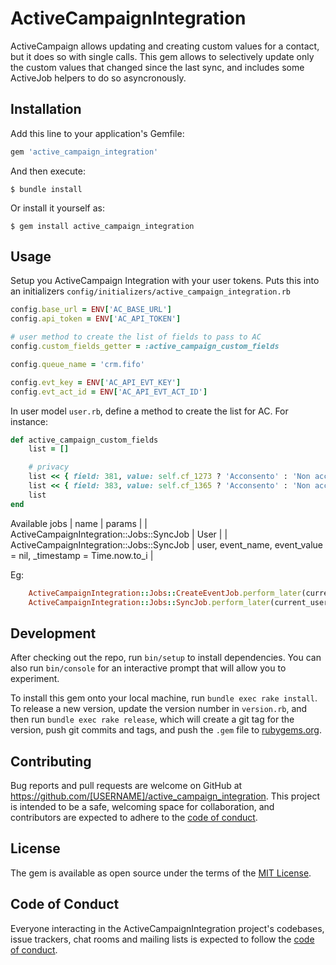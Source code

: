 # ActiveCampaignIntegration

ActiveCampaign allows updating and creating custom values for a contact, but it does so with single calls. This gem allows to selectively update only the custom values that changed since the last sync, and includes some ActiveJob helpers to do so asyncronously.

## Installation

Add this line to your application's Gemfile:

```ruby
gem 'active_campaign_integration'
```

And then execute:

    $ bundle install

Or install it yourself as:

    $ gem install active_campaign_integration

## Usage

Setup you ActiveCampaign Integration with your user tokens. Puts this into an initializers `config/initializers/active_campaign_integration.rb`

```ruby
config.base_url = ENV['AC_BASE_URL']
config.api_token = ENV['AC_API_TOKEN']

# user method to create the list of fields to pass to AC
config.custom_fields_getter = :active_campaign_custom_fields

config.queue_name = 'crm.fifo'

config.evt_key = ENV['AC_API_EVT_KEY']
config.evt_act_id = ENV['AC_API_EVT_ACT_ID']
```

In user model `user.rb`, define a method to create the list for AC. For instance:

```ruby
def active_campaign_custom_fields
    list = []

    # privacy
    list << { field: 381, value: self.cf_1273 ? 'Acconsento' : 'Non acconsento' }
    list << { field: 383, value: self.cf_1365 ? 'Acconsento' : 'Non acconsento' }
    list
end
```

Available jobs
| name | params |
| ActiveCampaignIntegration::Jobs::SyncJob | User |
| ActiveCampaignIntegration::Jobs::SyncJob | user, event_name, event_value = nil, \_timestamp = Time.now.to_i |

Eg:

```ruby
    ActiveCampaignIntegration::Jobs::CreateEventJob.perform_later(current_user, 'JPAnalytics - MyPeople - Primo Dipendente', nil, Time.now.to_i)
    ActiveCampaignIntegration::Jobs::SyncJob.perform_later(current_user, Time.now.to_i)
```

## Development

After checking out the repo, run `bin/setup` to install dependencies. You can also run `bin/console` for an interactive prompt that will allow you to experiment.

To install this gem onto your local machine, run `bundle exec rake install`. To release a new version, update the version number in `version.rb`, and then run `bundle exec rake release`, which will create a git tag for the version, push git commits and tags, and push the `.gem` file to [rubygems.org](https://rubygems.org).

## Contributing

Bug reports and pull requests are welcome on GitHub at https://github.com/[USERNAME]/active_campaign_integration. This project is intended to be a safe, welcoming space for collaboration, and contributors are expected to adhere to the [code of conduct](https://github.com/[USERNAME]/active_campaign_integration/blob/master/CODE_OF_CONDUCT.md).

## License

The gem is available as open source under the terms of the [MIT License](https://opensource.org/licenses/MIT).

## Code of Conduct

Everyone interacting in the ActiveCampaignIntegration project's codebases, issue trackers, chat rooms and mailing lists is expected to follow the [code of conduct](https://github.com/[USERNAME]/active_campaign_integration/blob/master/CODE_OF_CONDUCT.md).
